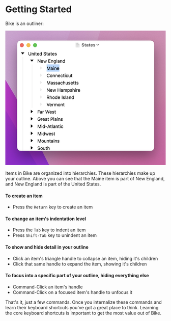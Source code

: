 # Getting Started

Bike is an outliner:

![This is Bike](.gitbook/assets/bike.png)

Items in Bike are organized into hierarchies. These hierarchies make up your outline. Above you can see that the Maine item is part of New England, and New England is part of the United States.

#### To create an item

* Press the `Return` key to create an item

#### To change an item's indentation level

* Press the `Tab` key to indent an item
* Press `Shift-Tab` key to unindent an item

#### To show and hide detail in your outline

* Click an item's triangle handle to collapse an item, hiding it's children
* Click that same handle to expand the item, showing it's children

#### To focus into a specific part of your outline, hiding everything else

* Command-Click an item's handle
* Command-Click on a focused item's handle to unfocus it

That's it, just a few commands. Once you internalize these commands and learn their keyboard shortcuts you've got a great place to think. Learning the core keyboard shortcuts is important to get the most value out of Bike.

